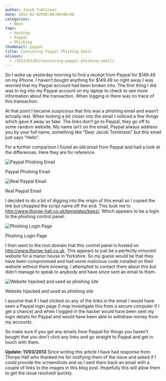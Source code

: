 ```yaml
---
author: Jacob Tomlinson
date: 2013-03-02T00:00:00+00:00
categories:
  - News
tags:
  - Hacking
  - Paypal
  - Phishing
thumbnail: paypal
title: Convincing Paypal Phishing Email
aliases:
  - /2013/03/02/convincing-paypal-phishing-email/
---
```


So I woke up yesterday morning to find a receipt from Paypal for $149.49 on my iPhone. I haven&#8217;t bought anything for $149.49 so right away I was worried that my Paypal account had been broken into. The first thing I did was to log into my Paypal account on my laptop to check to see more information about the transaction. When logging in there was no trace of this transaction.

At that point I became suspicious that this was a phishing email and wasn&#8217;t actually real. When looking a bit closer into the email I noticed a few things which gave it away as fake. The links don&#8217;t go to Paypal, they go off to some random website. My name isn&#8217;t on the email, Paypal always address you by your full name, something like &#8220;Dear Jacob Tomlinson&#8221; but this email just says &#8220;Hello&#8221;.

For a further comparison I found an old email from Paypal and had a look at the differences. Here they are for reference.

![Paypal Phishing Email](http://i.imgur.com/cNkWXkc.png)

Paypal Phishing Email

![Real Paypal Email](http://i.imgur.com/IXfXkdU.png)

Real Paypal Email

I decided to do a bit of digging into the origin of this email so I copied the link but chopped the script name off the end. This took me to http://www.thorpe-hall.co.uk/templates/beez/. Which appears to be a login to the phishing control panel.

![Phishing Login Page](http://i.imgur.com/2jp4bYI.png)

Phishing Login Page

I then went to the root domain that this control panel is hosted on http://www.thorpe-hall.co.uk. This appears to just be a perfectly innocent website for a manor house in Yorkshire. So my guess would be that they have been compromised and had some malicious code installed on their website without them knowing. I attempted to contact them about this but didn&#8217;t manage to speak to anybody and have since sent an email to them.

![Website hijacked and used as phishing site](http://i.imgur.com/b4QXsin.png)

Website hijacked and used as phishing site

I assume that if I had clicked on any of the links in the email I would have seen a Paypal login page (I may investigate this from a secure computer if I get a chance) and when I logged in the hacker would have been sent my login details for Paypal and would have been able to withdraw money from my accounts.

So make sure if you get any emails from Paypal for things you haven&#8217;t bought that you don&#8217;t click any links and go straight to Paypal and get in touch with them.

**Update: 11/03/2013**
Since writing this article I have had response from Thorpe Hall who thanked me for notifying them of the issue and asked if I could provide the screenshots and so I sent them back an email with a couple of links to the images in this blog post. Hopefully this will allow them to get the issue resolved quickly.
